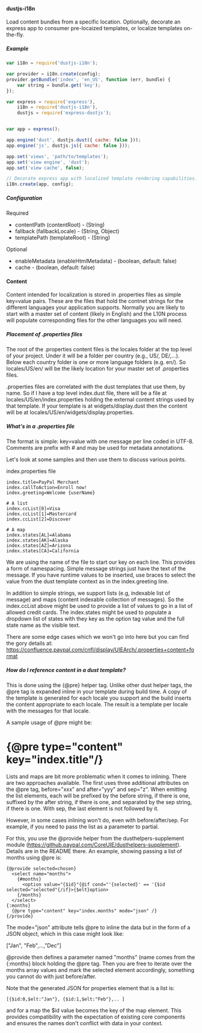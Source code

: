 #### dustjs-i18n

Load content bundles from a specific location. Optionally, decorate an express app to consumer pre-locaized templates,
or localize templates on-the-fly.


##### Example

```javascript
var i18n = require('dustjs-i18n');

var provider = i18n.create(config);
provider.getBundle('index', 'en_US', function (err, bundle) {
    var string = bundle.get('key');
});
```


```javascript
var express = require('express'),
    i18n = require('dustjs-i18n'),
    dustjs = require('express-dustjs');


var app = express();

app.engine('dust', dustjs.dust({ cache: false }));
app.engine('js', dustjs.js({ cache: false }));

app.set('views', 'path/to/templates');
app.set('view engine', 'dust');
app.set('view cache', false);

// Decorate express app with localized template rendering capabilities.
i18n.create(app, config);
```



##### Configuration

Required
- contentPath (contentRoot) - (String)
- fallback (fallbackLocale) - (String, Object)
- templatePath (templateRoot) - (String)

Optional
- enableMetadata (enableHtmlMetadata) - (boolean, default: false)
- cache - (boolean, default: false)

#### Content

Content intended for localization is stored in .properties files as simple key=value pairs. 
These are the files that hold the contnet strings for the different languages your application supports.
Normally you are likely to start with a master set of content (likely in English) and the L10N
process will populate corresponding files for the other languages you will need.

##### Placement of .properties files

The root of the .properties content files is the locales folder at the top level of your
project. Under it will be a folder per country (e.g., US/, DE/,...). Below each country
folder is one or more language folders (e.g. en/). So locales/US/en/ will be the likely
location for your master set of .properties files. 

.properties files are correlated with the dust templates that use them, by name.
So if I have a top level index.dust file, there will be a file at locales/US/en/index.properties
holding the external content strings used by that template. If your template is at
widgets/display.dust then the content will be at locales/US/en/widgets/display.properties. 

##### What's in a .properties file

The format is simple: key=value with one message per line coded in UTF-8.
Comments are prefix with # and may be used for metadata annotations.

Let's look at some samples and then use them to discuss various points.

index.properties file
````
index.title=PayPal Merchant
index.callToAction=Enroll now!
index.greeting=Welcome {userName}

# A list
index.ccList[0]=Visa
index.ccList[1]=Mastercard
index.ccList[2]=Discover

# A map
index.states[AL]=Alabama
index.states[AK]=Alaska
index.states[AZ]=Arizona
index.states[CA]=California
````

We are using the name of the file to start our key on each line. This provides a 
form of namespacing. Simple message strings just have the text of the message.
If you have runtime values to be inserted, use braces to select the value
from the dust template context as in the index.greeting line.

In addition to simple strings, we support lists (e.g, indexable list of message) and
maps (content indexable collection of messages). So the index.ccList above might
be used to provide a list of values to go in a list of allowed credit cards.
The index.states might be used to populate a dropdown list of states with they
key as the option tag value and the full state name as the visible text.


There are some edge cases which we won't go into here but you can find the
gory details at:
https://confluence.paypal.com/cnfl/display/UIEArch/.properties+content+format

##### How do I reference content in a dust template?

This is done using the {@pre} helper tag. Unlike other dust helper tags, the
@pre tag is expanded inline in your template during build time. A copy of the
template is generated for each locale you support and the build inserts the
content appropriate to each locale. The result is a template per locale
with the messages for that locale.

A sample usage of @pre might be:

<h1>{@pre type="content" key="index.title"/}</h1>

Lists and maps are bit more problematic when it comes to inlining.
There are two approaches available. The first uses three additional
attributes on the @pre tag, before="xxx" and after="yyy" and  sep="z".
When emitting the list elements, each will be prefixed by the before
string, if there is one, suffixed by the after string, if there is one,
and separated by the sep string, if there is one. With sep, the last
element is not followed by it.

However, in some cases inlining won't do, even with before/after/sep.
For example, if you need to pass the list as a parameter to partial.

For this, you use the @provide helper from the dusthelpers-supplement
module (https://github.paypal.com/CoreUIE/dusthelpers-supplement). 
Details are in the README there. An example, showing passing a list
of months using @pre is:

````
{@provide selected=chosen}
  <select name="months">
    {#months}
      <option value="{$id}"{@if cond="'{selected}' == '{$id selected="selected"{/if}>{$elt}option>
    {/months}
  </select>
{:months}
  {@pre type="content" key="index.months" mode="json" /}
{/provide}
````

The mode="json" attribute tells @pre to inline the data but in the form of a JSON
object, which in this case might look like:

["Jan", "Feb",...,"Dec"]

@provide then defines a parameter named "months" (name comes from the {:months} block
holding the @pre tag. Then you are free to iterate over the months array values and
mark the selected element accordingly, something you cannot do with just before/after.

Note that the generated JSON for properties element that is a list is:
````
[{$id:0,$elt:"Jan"}, {$id:1,$elt:"Feb"},.. ]
````

and for a map the $id value becomes the key of the map element. This provides compatibility
with the expectation of existing core components and ensures the names don't conflict with
data in your context.

